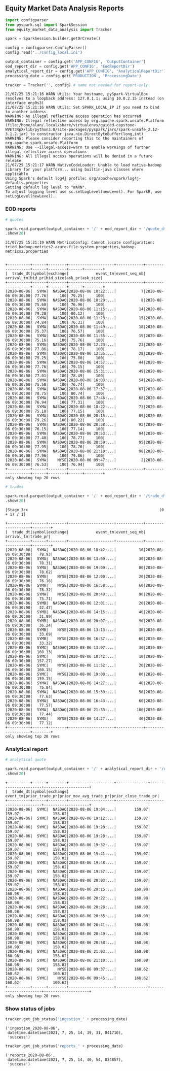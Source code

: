 ## Equity Market Data Analysis Reports


```python
import configparser
from pyspark.sql import SparkSession
from equity_market_data_analysis import Tracker
```


```python
spark = SparkSession.builder.getOrCreate()

config = configparser.ConfigParser()
config.read('../config_local.ini')

output_container = config.get('APP_CONFIG', 'OutputContainer')
eod_report_dir = config.get('APP_CONFIG', 'EodReportDir')
analytical_report_dir = config.get('APP_CONFIG', 'AnalyticalReportDir')
processing_date = config.get('PRODUCTION', 'ProcessingDate')   

tracker = Tracker('', config) # name not needed for report-only

```

    21/07/25 15:21:16 WARN Utils: Your hostname, pySpark-VirtualBox resolves to a loopback address: 127.0.1.1; using 10.0.2.15 instead (on interface enp0s3)
    21/07/25 15:21:16 WARN Utils: Set SPARK_LOCAL_IP if you need to bind to another address
    WARNING: An illegal reflective access operation has occurred
    WARNING: Illegal reflective access by org.apache.spark.unsafe.Platform (file:/home/alan/.local/share/virtualenvs/guided-capstone-WVET3RpX/lib/python3.8/site-packages/pyspark/jars/spark-unsafe_2.12-3.1.2.jar) to constructor java.nio.DirectByteBuffer(long,int)
    WARNING: Please consider reporting this to the maintainers of org.apache.spark.unsafe.Platform
    WARNING: Use --illegal-access=warn to enable warnings of further illegal reflective access operations
    WARNING: All illegal access operations will be denied in a future release
    21/07/25 15:21:17 WARN NativeCodeLoader: Unable to load native-hadoop library for your platform... using builtin-java classes where applicable
    Using Spark's default log4j profile: org/apache/spark/log4j-defaults.properties
    Setting default log level to "WARN".
    To adjust logging level use sc.setLogLevel(newLevel). For SparkR, use setLogLevel(newLevel).


### EOD reports


```python
# quotes

spark.read.parquet(output_container + '/' + eod_report_dir + '/quote_dt=' + processing_date)\
.show(20)
```

    21/07/25 15:21:19 WARN MetricsConfig: Cannot locate configuration: tried hadoop-metrics2-azure-file-system.properties,hadoop-metrics2.properties
                                                                                    

    +----------+------+--------+--------------------+------------+-------------------+------+--------+------+--------+
    |  trade_dt|symbol|exchange|            event_tm|event_seq_nb|         arrival_tm|bid_pr|bid_size|ask_pr|ask_size|
    +----------+------+--------+--------------------+------------+-------------------+------+--------+------+--------+
    |2020-08-06|  SYMA|  NASDAQ|2020-08-06 10:22:...|           7|2020-08-06 09:30:00| 77.76|     100| 79.25|     100|
    |2020-08-06|  SYMA|  NASDAQ|2020-08-06 10:29:...|           8|2020-08-06 09:30:00| 75.60|     100| 76.96|     100|
    |2020-08-06|  SYMA|  NASDAQ|2020-08-06 11:15:...|          14|2020-08-06 09:30:00| 79.20|     100| 80.12|     100|
    |2020-08-06|  SYMA|  NASDAQ|2020-08-06 11:23:...|          15|2020-08-06 09:30:00| 74.84|     100| 76.31|     100|
    |2020-08-06|  SYMA|  NASDAQ|2020-08-06 11:49:...|          18|2020-08-06 09:30:00| 75.37|     100| 76.57|     100|
    |2020-08-06|  SYMA|  NASDAQ|2020-08-06 11:55:...|          19|2020-08-06 09:30:00| 75.16|     100| 75.76|     100|
    |2020-08-06|  SYMA|  NASDAQ|2020-08-06 12:23:...|          23|2020-08-06 09:30:00| 77.86|     100| 78.17|     100|
    |2020-08-06|  SYMA|  NASDAQ|2020-08-06 12:55:...|          28|2020-08-06 09:30:00| 75.25|     100| 75.80|     100|
    |2020-08-06|  SYMA|  NASDAQ|2020-08-06 14:57:...|          44|2020-08-06 09:30:00| 77.76|     100| 79.15|     100|
    |2020-08-06|  SYMA|  NASDAQ|2020-08-06 15:31:...|          49|2020-08-06 09:30:00| 77.01|     100| 78.49|     100|
    |2020-08-06|  SYMA|  NASDAQ|2020-08-06 16:03:...|          54|2020-08-06 09:30:00| 75.58|     100| 76.74|     100|
    |2020-08-06|  SYMA|  NASDAQ|2020-08-06 17:37:...|          67|2020-08-06 09:30:00| 78.75|     100| 80.74|     100|
    |2020-08-06|  SYMA|  NASDAQ|2020-08-06 17:46:...|          68|2020-08-06 09:30:00| 76.94|     100| 77.31|     100|
    |2020-08-06|  SYMA|  NASDAQ|2020-08-06 18:22:...|          73|2020-08-06 09:30:00| 75.18|     100| 77.15|     100|
    |2020-08-06|  SYMA|  NASDAQ|2020-08-06 20:15:...|          89|2020-08-06 09:30:00| 79.26|     100| 80.22|     100|
    |2020-08-06|  SYMA|  NASDAQ|2020-08-06 20:38:...|          92|2020-08-06 09:30:00| 76.15|     100| 77.14|     100|
    |2020-08-06|  SYMA|  NASDAQ|2020-08-06 20:53:...|          94|2020-08-06 09:30:00| 77.48|     100| 78.77|     100|
    |2020-08-06|  SYMA|  NASDAQ|2020-08-06 20:59:...|          95|2020-08-06 09:30:00| 77.95|     100| 78.76|     100|
    |2020-08-06|  SYMA|  NASDAQ|2020-08-06 21:18:...|          98|2020-08-06 09:30:00| 77.96|     100| 79.86|     100|
    |2020-08-06|  SYMA|    NYSE|2020-08-06 09:47:...|           2|2020-08-06 09:30:00| 76.53|     100| 76.94|     100|
    +----------+------+--------+--------------------+------------+-------------------+------+--------+------+--------+
    only showing top 20 rows
    



```python
# trades

spark.read.parquet(output_container + '/' + eod_report_dir + '/trade_dt=' + processing_date)\
.show(20)
```

    [Stage 3:>                                                          (0 + 1) / 1]

    +----------+------+--------+--------------------+------------+-------------------+--------+
    |  trade_dt|symbol|exchange|            event_tm|event_seq_nb|         arrival_tm|trade_pr|
    +----------+------+--------+--------------------+------------+-------------------+--------+
    |2020-08-06|  SYMA|  NASDAQ|2020-08-06 10:42:...|          10|2020-08-06 09:30:00|   78.93|
    |2020-08-06|  SYMA|  NASDAQ|2020-08-06 13:09:...|          30|2020-08-06 09:30:00|   78.31|
    |2020-08-06|  SYMA|  NASDAQ|2020-08-06 19:09:...|          80|2020-08-06 09:30:00|   78.62|
    |2020-08-06|  SYMA|    NYSE|2020-08-06 12:00:...|          20|2020-08-06 09:30:00|   76.16|
    |2020-08-06|  SYMA|    NYSE|2020-08-06 16:58:...|          60|2020-08-06 09:30:00|   78.32|
    |2020-08-06|  SYMA|    NYSE|2020-08-06 20:49:...|          90|2020-08-06 09:30:00|   75.71|
    |2020-08-06|  SYMB|  NASDAQ|2020-08-06 12:01:...|          20|2020-08-06 09:30:00|   32.47|
    |2020-08-06|  SYMB|  NASDAQ|2020-08-06 14:15:...|          40|2020-08-06 09:30:00|   31.89|
    |2020-08-06|  SYMB|  NASDAQ|2020-08-06 20:07:...|          90|2020-08-06 09:30:00|   36.24|
    |2020-08-06|  SYMB|    NYSE|2020-08-06 13:13:...|          30|2020-08-06 09:30:00|   33.69|
    |2020-08-06|  SYMB|    NYSE|2020-08-06 16:57:...|          60|2020-08-06 09:30:00|   33.32|
    |2020-08-06|  SYMC|  NASDAQ|2020-08-06 13:07:...|          30|2020-08-06 09:30:00|  160.13|
    |2020-08-06|  SYMC|    NYSE|2020-08-06 10:42:...|          10|2020-08-06 09:30:00|  157.27|
    |2020-08-06|  SYMC|    NYSE|2020-08-06 11:52:...|          20|2020-08-06 09:30:00|  160.15|
    |2020-08-06|  SYMC|    NYSE|2020-08-06 19:00:...|          80|2020-08-06 09:30:00|  159.15|
    |2020-08-06|  SYMA|  NASDAQ|2020-08-06 14:27:...|          40|2020-08-06 09:30:00|   75.84|
    |2020-08-06|  SYMA|  NASDAQ|2020-08-06 15:39:...|          50|2020-08-06 09:30:00|   77.63|
    |2020-08-06|  SYMA|  NASDAQ|2020-08-06 16:43:...|          60|2020-08-06 09:30:00|   77.57|
    |2020-08-06|  SYMA|  NASDAQ|2020-08-06 21:33:...|         100|2020-08-06 09:30:00|   77.44|
    |2020-08-06|  SYMA|    NYSE|2020-08-06 14:27:...|          40|2020-08-06 09:30:00|   77.12|
    +----------+------+--------+--------------------+------------+-------------------+--------+
    only showing top 20 rows
    


                                                                                    

### Analytical report


```python
# analytical quote 

spark.read.parquet(output_container + '/' + analytical_report_dir + '/quote_dt=' + processing_date)\
.show(20)
```

    +----------+------+--------+--------------------+--------------+----------------------+--------------------+
    |  trade_dt|symbol|exchange|            event_tm|prior_trade_pr|prior_mov_avg_trade_pr|prior_close_trade_pr|
    +----------+------+--------+--------------------+--------------+----------------------+--------------------+
    |2020-08-06|  SYMC|  NASDAQ|2020-08-06 19:04:...|        159.07|                159.07|              158.02|
    |2020-08-06|  SYMC|  NASDAQ|2020-08-06 19:12:...|        159.07|                159.07|              158.02|
    |2020-08-06|  SYMC|  NASDAQ|2020-08-06 19:20:...|        159.07|                159.07|              158.02|
    |2020-08-06|  SYMC|  NASDAQ|2020-08-06 19:28:...|        159.07|                159.07|              158.02|
    |2020-08-06|  SYMC|  NASDAQ|2020-08-06 19:32:...|        159.07|                159.07|              158.02|
    |2020-08-06|  SYMC|  NASDAQ|2020-08-06 19:41:...|        159.07|                159.07|              158.02|
    |2020-08-06|  SYMC|  NASDAQ|2020-08-06 19:48:...|        159.07|                159.07|              158.02|
    |2020-08-06|  SYMC|  NASDAQ|2020-08-06 19:57:...|        159.07|                159.07|              158.02|
    |2020-08-06|  SYMC|  NASDAQ|2020-08-06 20:03:...|        159.07|                159.07|              158.02|
    |2020-08-06|  SYMC|  NASDAQ|2020-08-06 20:15:...|        160.98|                160.98|              158.02|
    |2020-08-06|  SYMC|  NASDAQ|2020-08-06 20:22:...|        160.98|                160.98|              158.02|
    |2020-08-06|  SYMC|  NASDAQ|2020-08-06 20:28:...|        160.98|                160.98|              158.02|
    |2020-08-06|  SYMC|  NASDAQ|2020-08-06 20:35:...|        160.98|                160.98|              158.02|
    |2020-08-06|  SYMC|  NASDAQ|2020-08-06 20:41:...|        160.98|                160.98|              158.02|
    |2020-08-06|  SYMC|  NASDAQ|2020-08-06 20:49:...|        160.98|                160.98|              158.02|
    |2020-08-06|  SYMC|  NASDAQ|2020-08-06 20:58:...|        160.98|                160.98|              158.02|
    |2020-08-06|  SYMC|  NASDAQ|2020-08-06 21:03:...|        160.98|                160.98|              158.02|
    |2020-08-06|  SYMC|  NASDAQ|2020-08-06 21:10:...|        160.98|                160.98|              158.02|
    |2020-08-06|  SYMC|    NYSE|2020-08-06 09:37:...|        160.62|                160.62|              160.62|
    |2020-08-06|  SYMC|    NYSE|2020-08-06 09:45:...|        160.62|                160.62|              160.62|
    +----------+------+--------+--------------------+--------------+----------------------+--------------------+
    only showing top 20 rows
    


### Show status of jobs


```python
tracker.get_job_status('ingestion_' + processing_date)
```




    ('ingestion_2020-08-06',
     datetime.datetime(2021, 7, 25, 14, 39, 31, 841710),
     'success')




```python
tracker.get_job_status('reports_' + processing_date)
```




    ('reports_2020-08-06',
     datetime.datetime(2021, 7, 25, 14, 40, 54, 824857),
     'success')




```python

```
